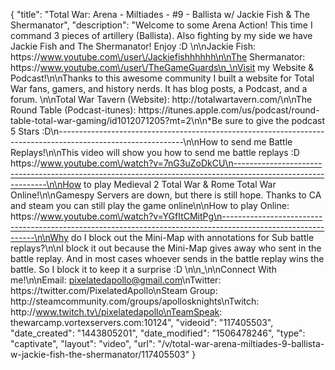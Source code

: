 {
    "title": "Total War: Arena - Miltiades - #9 - Ballista w\/ Jackie Fish & The Shermanator",
    "description": "Welcome to some Arena Action!  This time I command 3 pieces of artillery (Ballista).  Also fighting by my side we have Jackie Fish and The Shermanator!  Enjoy :D  \n\nJackie Fish:  https:\/\/www.youtube.com\/user\/Jackiefishhhhhh\n\nThe Shermanator: https:\/\/www.youtube.com\/user\/TheGameGuards\n_\nVisit my Website & Podcast!\n\nThanks to this awesome community I built a website for Total War fans, gamers, and history nerds.  It has blog posts, a Podcast, and a forum.  \n\nTotal War Tavern (Website): http:\/\/totalwartavern.com\/\n\nThe Round Table (Podcast-itunes): https:\/\/itunes.apple.com\/us\/podcast\/round-table-total-war-gaming\/id1012071205?mt=2\n\n*Be sure to give the podcast 5 Stars :D\n-------------------------------------------------------------------------------------------------------------\n\nHow to send me Battle Replays!\n\nThis video will show you how to send me battle replays :D https:\/\/www.youtube.com\/watch?v=7nG3uZoDkCU\n-------------------------------------------------------------------------------------------------------------\n\nHow to play Medieval 2 Total War & Rome Total War Online!\n\nGamespy Servers are down, but there is still hope.  Thanks to CA and steam you can still play the game online\n\nHow to play Online: https:\/\/www.youtube.com\/watch?v=YGfItCMitPg\n-------------------------------------------------------------------------------------------------------------\n\nWhy do I block out the Mini-Map with annotations for Sub battle replays?\n\nI block it out because the Mini-Map gives away who sent in the battle replay.  And in most cases whoever sends in the battle replay wins the battle.  So I block it to keep it a surprise :D  \n\n_\n\nConnect With me!\n\nEmail: pixelatedapollo@gmail.com\nTwitter: https:\/\/twitter.com\/PixelatedApollo\nSteam Group:  http:\/\/steamcommunity.com\/groups\/apollosknights\nTwitch: http:\/\/www.twitch.tv\/pixelatedapollo\nTeamSpeak: thewarcamp.vortexservers.com:10124",
    "videoid": "117405503",
    "date_created": "1443805201",
    "date_modified": "1506478246",
    "type": "captivate",
    "layout": "video",
    "url": "\/v\/total-war-arena-miltiades-9-ballista-w-jackie-fish-the-shermanator\/117405503"
}